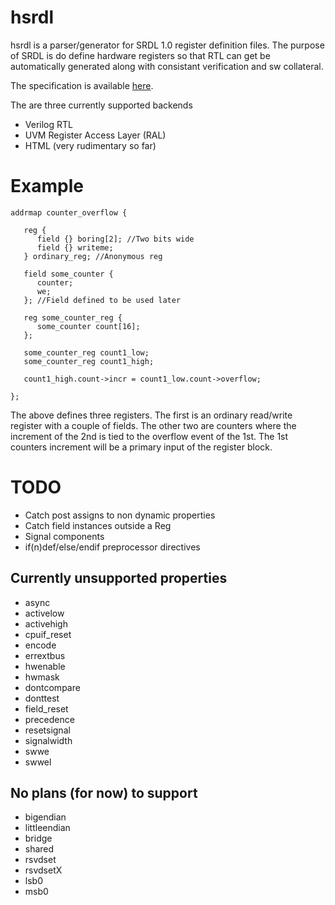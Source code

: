# hsrdl

hsrdl is a parser/generator for SRDL 1.0 register definition files.  The
purpose of SRDL is do define hardware registers so that RTL can get be
automatically generated along with consistant verification and sw collateral.

The specification is available [here](http://www.accellera.org/images/downloads/standards/systemrdl/SystemRDL_2.0_Jan2018.pdf).

The are three currently supported backends
* Verilog RTL
* UVM Register Access Layer (RAL)
* HTML (very rudimentary so far)

# Example #
```
addrmap counter_overflow {

   reg {
      field {} boring[2]; //Two bits wide
      field {} writeme;
   } ordinary_reg; //Anonymous reg

   field some_counter {
      counter;
      we;
   }; //Field defined to be used later

   reg some_counter_reg {
      some_counter count[16];
   };

   some_counter_reg count1_low;
   some_counter_reg count1_high;

   count1_high.count->incr = count1_low.count->overflow;

};
```

The above defines three registers.  The first is an ordinary read/write register with a couple of fields.  The other two are counters where the increment of the 2nd is tied to the overflow event of the 1st.  The 1st counters increment will be a primary input of the register block.

# TODO #
* Catch post assigns to non dynamic properties
* Catch field instances outside a Reg
* Signal components
* if(n)def/else/endif preprocessor directives

## Currently unsupported properties ##
*    async
*    activelow
*    activehigh
*    cpuif_reset
*    encode
*    errextbus
*    hwenable
*    hwmask
*    dontcompare
*    donttest
*    field_reset
*    precedence
*    resetsignal
*    signalwidth
*    swwe
*    swwel

## No plans (for now) to support ## 
*   bigendian
*   littleendian
*   bridge
*   shared
*   rsvdset
*   rsvdsetX
*   lsb0
*   msb0


